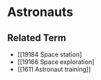 # Astronauts  

## Related Term

- [[19184 Space station]
- [[19166 Space exploration]
- [[1611 Astronaut training]]  

